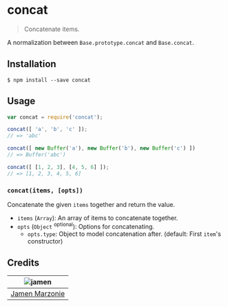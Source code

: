 # concat
> Concatenate items.

A normalization between `Base.prototype.concat` and `Base.concat`.

## Installation
```shell
$ npm install --save concat
```

## Usage
```javascript
var concat = require('concat');

concat([ 'a', 'b', 'c' ]);
// => 'abc'

concat([ new Buffer('a'), new Buffer('b'), new Buffer('c') ])
// => Buffer('abc')

concat([ [1, 2, 3], [4, 5, 6] ]);
// => [1, 2, 3, 4, 5, 6]
```

### `concat(items, [opts])`
Concatenate the given `items` together and return the value.
 - `items` (`Array`): An array of items to concatenate together.
 - `opts` (`Object` <sup>optional</sup>): Options for concatenating.
   - `opts.type`: Object to model concatenation after. (default: First `item`'s constructor)

## Credits
| ![jamen][avatar] |
|:---:|
| [Jamen Marzonie][github] |

  [avatar]: https://avatars.githubusercontent.com/u/6251703?v=3&s=125
  [github]: https://github.com/jamen
